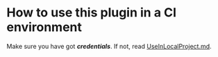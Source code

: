# How to use this plugin in a CI environment

Make sure you have got ***credentials***. If not, read [UseInLocalProject.md](UseInLocalProject.md).

